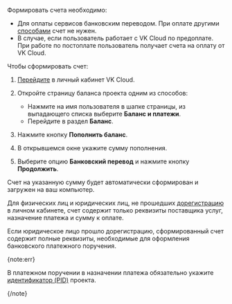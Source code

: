 Формировать счета необходимо:

- Для оплаты сервисов банковским переводом. При оплате другими [способами](../../concepts/payment-methods) счет не нужен.
- В случае, если пользователь работает с VK Cloud по предоплате. При работе по постоплате пользователь получает счета на оплату от VK Cloud.

Чтобы сформировать счет:

1. [Перейдите](https://msk.cloud.vk.com/app/) в личный кабинет VK Cloud.
1. Откройте страницу баланса проекта одним из способов:

   - Нажмите на имя пользователя в шапке страницы, из выпадающего списка выберите **Баланс и платежи**.
   - Перейдите в раздел **Баланс**.

1. Нажмите кнопку **Пополнить баланс**.
1. В открывшемся окне укажите сумму пополнения.
1. Выберите опцию **Банковский перевод** и нажмите кнопку **Продолжить**.

Счет на указанную сумму будет автоматически сформирован и загружен на ваш компьютер.

Для физических лиц и юридических лиц, не прошедших [дорегистрацию](/ru/intro/billing/instructions/corporate#doregistraciya_yul) в личном кабинете, счет содержит только реквизиты поставщика услуг, назначение платежа и сумму к оплате.

Если юридическое лицо прошло дорегистрацию, сформированный счет содержит полные реквизиты, необходимые для оформления банковского платежного поручения.

{note:err}

В платежном поручении в назначении платежа обязательно укажите [идентификатор (PID)](/ru/tools-for-using-services/account/instructions/project-settings/manage#poluchenie_identifikatora_proekta) проекта.

{/note}
